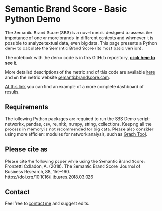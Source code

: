 # Semantic Brand Score - Basic Python Demo
The Semantic Brand Score (SBS) is a novel metric designed to assess the importance of one or more brands, in different contexts and whenever it is possible to analyze textual data, even big data. This page presents a Python demo to calculate the Semantic Brand Score (its most basic version).

The notebook with the demo code is in this GitHub repository, **[click here to see it](SBS_Basic_Demo.ipynb)**.

More detailed descriptions of the metric and of this code are available [here](https://towardsdatascience.com/calculating-the-semantic-brand-score-with-python-3f94fb8372a6?source=friends_link&sk=7858477b306fb938a0c85893c160f06f) and on the metric website [semanticbrandscore.com](https://semanticbrandscore.com). 

[At this link](https://semanticbrandscore.com/demographs/graphs.html) you can find an example of a more complete dashboard of results.

## Requirements
The following Python packages are required to run the SBS Demo script: networkx, pandas, csv, re, nltk, numpy, string, collections.
Keeping all the process in memory is not recommended for big data. Please also consider using more efficient modules for network analysis, such as [Graph Tool](https://graph-tool.skewed.de/).

## Please cite as
Please cite the following paper while using the Semantic Brand Score:
Fronzetti Colladon, A. (2018). The Semantic Brand Score. Journal of Business Research, 88, 150–160. https://doi.org/10.1016/j.jbusres.2018.03.026

## Contact
Feel free to [contact me](https://andreafc.com) and suggest edits. 
